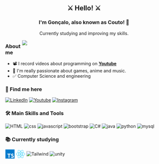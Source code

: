 <div align="center">
  
## ⚔️ Hello! ⚔️

### I'm Gonçalo, also known as Couto! 🦊

Currently studying and improving my skills.

<img src="https://media.tenor.com/w7ThV57JRLkAAAAC/luffy.gif" width="450px" align="right" />

</div>

### About me
- 📽 I record videos about programming on [**Youtube**](https://www.youtube.com/@Couto.Overflow)
- 📴 I'm really passionate about games, anime and music.
- ✅ Computer Science and engineering


### 🔗 Find me here
[![LinkedIn](https://img.shields.io/badge/LinkedIn-FFF?style=for-the-badge&logo=linkedin&logoColor=FF7CA7)](https://www.linkedin.com/in/gon%C3%A7alo-couto/)
[![Youtube](https://img.shields.io/badge/Youtube-FFF?style=for-the-badge&logo=Youtube&logoColor=red)](https://www.youtube.com/@Couto.Overflow)
[![Instagram](https://img.shields.io/badge/Instagram-FFF?style=for-the-badge&logo=Instagram&logoColor=FF7CA7)](https://www.instagram.com/coutozhin/)

### 🛠️ Main Skills and Tools
<div style="display: inline_block">
	<img alt ="HTML" width="30px" src="https://cdn.jsdelivr.net/gh/devicons/devicon@latest/icons/html5/html5-original.svg" />  
	<img alt="css" width="30px" src="https://cdn.jsdelivr.net/gh/devicons/devicon@latest/icons/css3/css3-original.svg" />
	<img alt="javascript" width="30px" src="https://cdn.jsdelivr.net/gh/devicons/devicon@latest/icons/javascript/javascript-original.svg" />
	<img alt="bootstrap" width="30px" src="https://cdn.jsdelivr.net/gh/devicons/devicon@latest/icons/bootstrap/bootstrap-original.svg" />
        <img alt ="C#" width="30px" src="https://cdn.jsdelivr.net/gh/devicons/devicon@latest/icons/csharp/csharp-original.svg" />
        <img alt="java" width="30px" src="https://cdn.jsdelivr.net/gh/devicons/devicon@latest/icons/java/java-original.svg" />
	<img alt="python" width="30px" src="https://cdn.jsdelivr.net/gh/devicons/devicon@latest/icons/python/python-original.svg" />
	<img alt="mysql" width="30px" src="https://cdn.jsdelivr.net/gh/devicons/devicon@latest/icons/mysql/mysql-original.svg" />
</div>

### 📚 Currently studying
<div style="display: inline_block">
  	<img align="center" alt="TypeScript"  width="30px" src="https://raw.githubusercontent.com/devicons/devicon/master/icons/typescript/typescript-plain.svg">
  	<img align="center" alt="React" width="30px" src="https://raw.githubusercontent.com/devicons/devicon/master/icons/react/react-original.svg">
  	<img align="center" alt="Tailwind"  width="30px" src="https://www.vectorlogo.zone/logos/tailwindcss/tailwindcss-icon.svg">
        <img align="center" alt="unity" width="30px" src="https://cdn.jsdelivr.net/gh/devicons/devicon@latest/icons/unity/unity-original.svg" />
          
</div>
